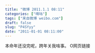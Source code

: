```yaml
---
title: "微博 2011.1.1 08:11"
categories: ["嘀咕"]
tags: ["来自微博 weibo.com"]
draft: false
slug: "P4SYyy"
date: "2011-01-01 08:11:00"
---
```


<p>本命年还没完呢，跨年关我啥事。 O网页链接 ​​​​</p>

